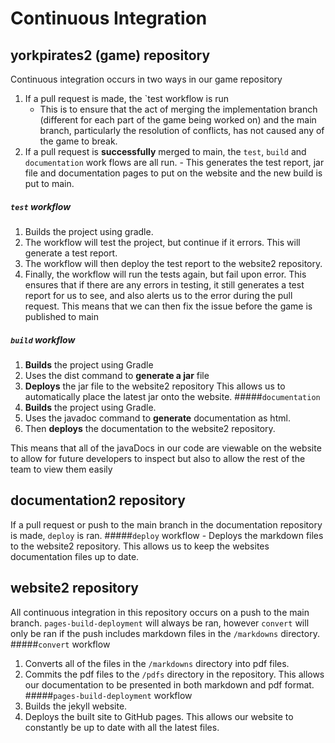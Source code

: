 
# Continuous Integration 

## yorkpirates2 (game) repository 
Continuous integration occurs in two ways in our game repository 
  1. If a pull request is made, the `test  workflow is run
     - This is to ensure that the act of merging the implementation branch (different for each part of the game being worked on) and the main branch, particularly the resolution of conflicts, has not caused any of the game to break. 
  2. If a pull request is **successfully** merged to main, the `test`, `build` and `documentation` work flows are all run. 
    - This generates the test report, jar file and documentation pages to put on the website and the new build is put to main. 
##### `test` workflow
 1.  Builds the project using gradle.
 2.  The workflow will test the project, but continue if it errors. This will generate a test report.
 3.  The workflow will then deploy the test report to the website2 repository.
 4.  Finally, the workflow will run the tests again, but fail upon error.
This ensures that if there are any errors in testing, it still generates a test report for us to see, and also alerts us to the error during the pull request. This means that we can then fix the issue before the game is published to main 
##### `build` workflow
1. **Builds** the project using Gradle
2. Uses the dist command to **generate a jar** file
3.  **Deploys** the jar file to the website2 repository
This allows us to automatically place the latest jar onto the website.
#####`documentation`
  1. **Builds** the project using Gradle. 
  2. Uses the javadoc command to **generate** documentation as html.
  3. Then **deploys** the documentation to the website2 repository.

This means that all of the javaDocs in our code are viewable on the website to allow for future developers to inspect but also to allow the rest of the team to view them easily
## documentation2 repository

If a pull request or push to the main branch in the documentation repository is made, `deploy` is ran.
#####`deploy` workflow
    - Deploys the markdown files to the website2 repository. This allows us to keep the websites documentation files up to date.
## website2 repository
All continuous integration in this repository occurs on a push to the main branch.
`pages-build-deployment` will always be ran, however `convert` will only be ran if the push includes markdown files in the `/markdowns` directory.
#####`convert` workflow 
  1.  Converts all of the files in the `/markdowns` directory into pdf files.
  2.  Commits the pdf files to the `/pdfs` directory in the repository.
This allows our documentation to be presented in both markdown and pdf format.
#####`pages-build-deployment` workflow
  1.  Builds the jekyll website.
  2.  Deploys the built site to GitHub pages.
This allows our website to constantly be up to date with all the latest files.

